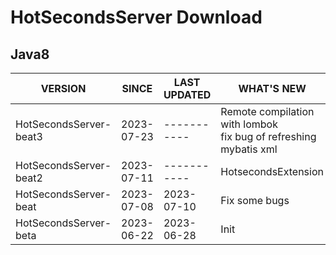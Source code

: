 # HotSecondsServer Download



## Java8
| VERSION | SINCE | LAST UPDATED|  WHAT'S NEW| DOWNLOAD URL |
| ------ | ------ | ------ | ------| ------|
|HotSecondsServer-beat3| 2023-07-23 |  ----------- | Remote compilation with lombok<br>fix bug of refreshing mybatis xml | [HotSecondsServer-beat3.zip](https://github.com/thanple/HotSecondsIDEA/releases/download/HotSecondsSever_beat/HotSecondsServer-beat3.zip)
|HotSecondsServer-beat2| 2023-07-11 |  ----------- | HotsecondsExtension|[HotSecondsServer-beat2.zip](https://github.com/thanple/HotSecondsIDEA/releases/download/HotSecondsSever_beat/HotSecondsServer-beat2.zip)
|HotSecondsServer-beat| 2023-07-08 | 2023-07-10 | Fix some bugs |[HotSecondsServer-beat.zip](https://github.com/thanple/HotSecondsIDEA/releases/download/HotSecondsSever_beat/HotSecondsServer-beat.zip) 
|HotSecondsServer-beta| 2023-06-22 | 2023-06-28 | Init |[HotSecondsServer-beta.zip](https://github.com/thanple/HotSecondsIDEA/releases/download/HotSecondsServer/HotSecondsServer-beta.zip) 






